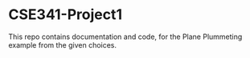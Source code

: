 # CSE341-Project1
This repo contains documentation and code, for the Plane Plummeting example from the given choices.
